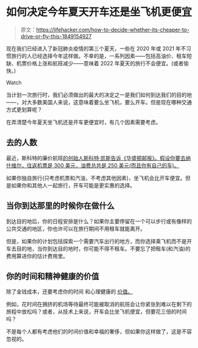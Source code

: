 # 如何决定今年夏天开车还是坐飞机更便宜

> 原文：<https://lifehacker.com/how-to-decide-whether-its-cheaper-to-drive-or-fly-this-1849154927>

现在我们已经进入了新冠肺炎疫情的第三个夏天，一些在 2020 年或 2021 年不习惯旅行的人已经选择今年这样做。不幸的是，一系列因素——包括高油价、租车短缺、机票价格上涨和航班减少——意味着 2022 年夏天的旅行不会便宜。(或者愉快。)

Watch

当计划一次旅行时，我们必须做出的最大的决定之一是我们如何到达我们的目的地——，对大多数美国人来说，这意味着要么坐飞机，要么开车。但是现在哪种交通方式更划算呢？

在弄清楚今年夏天坐飞机还是开车更便宜时，有几个因素需要考虑。

## 去的人数

最近，斯科特的廉价航班[的创始人斯科特·凯斯告诉《华盛顿邮报》。假设你要去纳什维尔，往返机票是 300 美元，油费总共是 250 美元(而且你有自己的车)。](https://www.washingtonpost.com/travel/tips/fly-or-drive-cost/)

如果你独自旅行(只考虑机票和汽油，不考虑其他因素)，坐飞机会比开车便宜。但是如果你和其他人一起旅行，开车可能是更实惠的选择。

## 当你到达那里的时候你在做什么

到达目的地后，你的日程安排是什么？如果你主要停留在一个可以步行或有像样的公共交通的地区，你也许可以在旅行期间不用租车就能离开。

但是，如果你的计划包括探索一个需要汽车出行的地方，而你选择乘飞机而不是开车去目的地，当你到达目的地时，你可能不得不租车。不要忘了把租车(和汽油)的费用算进你的估计费用里。

## 你的时间和精神健康的价值

除了金钱成本，还要考虑你的时间 和心理健康的 [价值。](https://www.washingtonpost.com/travel/tips/fly-or-drive-cost/)

例如，花时间在拥挤的机场等待最终可能被取消的航班会让你紧张到难以在剩下的旅程中放松吗？或者，从技术上来说，开车会比坐飞机便宜，但要花三倍的时间吗？

不是每个人都有考虑他们的时间价值和幸福的奢侈，但如果你这样做了，这是不容忽视的。